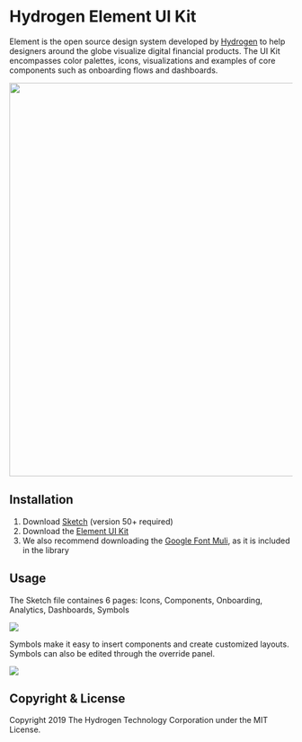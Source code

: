 # Hydrogen Element UI Kit
Element is the open source design system developed by <a href="https://www.hydrogenplatform.com">Hydrogen</a> to help designers around the globe visualize digital financial products. The UI Kit encompasses color palettes, icons, visualizations and examples of core components such as onboarding flows and dashboards.

<img src="https://github.com/hydrogen-dev/element-ui-kit/blob/master/img/components.png" width="700">

## Installation
1. Download <a href="https://www.sketchapp.com/updates/">Sketch</a> (version 50+ required)
2. Download the <a href="https://github.com/hydrogen-dev/element-ui-kit/raw/master/Hydrogen_Element_UI_Kit.sketch">Element UI Kit</a>
3. We also recommend downloading the <a href="https://fonts.google.com/specimen/Muli">Google Font Muli</a>, as it is included in the library

## Usage
The Sketch file containes 6 pages: Icons, Components, Onboarding, Analytics, Dashboards, Symbols

<img src="https://github.com/hydrogen-dev/element-ui-kit/blob/master/img/toc.png">

Symbols make it easy to insert components and create customized layouts. Symbols can also be edited through the override panel.

<img src="https://github.com/hydrogen-dev/element-ui-kit/blob/master/img/symbols.png">

## Copyright & License
Copyright 2019 The Hydrogen Technology Corporation under the MIT License.

